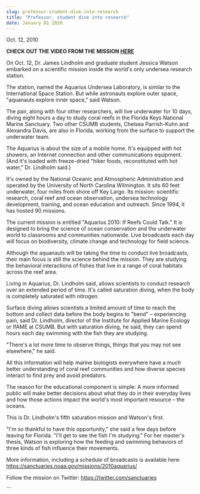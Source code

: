 ```yaml
---
slug: professor-student-dive-into-research
title: "Professor, student dive into research"
date: January 01 2020
---
```


 
<p>Oct. 12, 2010</p>
<p>
  <strong
    >CHECK OUT THE VIDEO FROM THE MISSION
    <a href="https://isc.gso.uri.edu/oceanslive">HERE</a></strong
  >
</p>
<p>
  On Oct. 12, Dr. James Lindholm and graduate student Jessica Watson embarked on
  a scientific mission inside the world's only undersea research station.
</p>
<p>
  The station, named the Aquarius Undersea Laboratory, is similar to the
  International Space Station. But while astronauts explore outer space,
  "aquanauts explore inner space," said Watson.
</p>
<p>
  The pair, along with four other researchers, will live underwater for 10 days,
  diving eight hours a day to study coral reefs in the Florida Keys National
  Marine Sanctuary. Two other CSUMB students, Chelsea Parrish-Kuhn and Alexandra
  Davis, are also in Florida, working from the surface to support the underwater
  team.
</p>
<p>
  The Aquarius is about the size of a mobile home. It's equipped with hot
  showers, an Internet connection and other communications equipment. (And it's
  loaded with freeze-dried "hiker foods, reconstituted with hot water," Dr.
  Lindholm said.)
</p>
<p>
  It's owned by the National Oceanic and Atmospheric Administration and operated
  by the University of North Carolina Wilmington. It sits 60 feet underwater,
  four miles from shore off Key Largo. Its mission: scientific research, coral
  reef and ocean observation, undersea technology development, training, and
  ocean education and outreach. Since 1994, it has hosted 90 missions.
</p>
<p>
  The current mission is entitled "Aquarius 2010: If Reefs Could Talk." It is
  designed to bring the science of ocean conservation and the underwater world
  to classrooms and communities nationwide. Live broadcasts each day will focus
  on biodiversity, climate change and technology for field science.
</p>
<p>
  Although the aquanauts will be taking the time to conduct live broadcasts,
  their main focus is still the science behind the mission. They are studying
  the behavioral interactions of fishes that live in a range of coral habitats
  across the reef area.
</p>
<p>
  Living in Aquarius, Dr. Lindholm said, allows scientists to conduct research
  over an extended period of time. It's called saturation diving, when the body
  is completely saturated with nitrogen.
</p>
<p>
  Surface diving allows scientists a limited amount of time to reach the bottom
  and collect data before the body begins to "bend" ­– experiencing pain, said
  Dr. Lindholm, director of the Institute for Applied Marine Ecology or IfAME at
  CSUMB. But with saturation diving, he said, they can spend hours each day
  swimming with the fish they are studying.
</p>
<p>
  "There's a lot more time to observe things, things that you may not see
  elsewhere," he said.
</p>
<p>
  All this information will help marine biologists everywhere have a much better
  understanding of coral reef communities and how diverse species interact to
  find prey and avoid predators.
</p>
<p>
  The reason for the educational component is simple: A more informed public
  will make better decisions about what they do in their everyday lives and how
  those actions impact the world's most important resource – the oceans.
</p>
<p>This is Dr. Lindholm's fifth saturation mission and Watson's first.</p>
<p>
  "I'm so thankful to have this opportunity," she said a few days before leaving
  for Florida. "I'll get to see the fish I'm studying." For her master's thesis,
  Watson is exploring how the feeding and swimming behaviors of three kinds of
  fish influence their movements.
</p>
<p>
  More information, including a schedule of broadcasts is available here:
  <a
    href="https://sanctuaries.noaa.gov/missions/2010aquarius/"
    title="https://sanctuaries.noaa.gov/missions/2010aquarius/"
    >https://sanctuaries.noaa.gov/missions/2010aquarius/</a
  >
</p>
<p>
  Follow the mission on Twitter:
  <a
    href="https://twitter.com/sanctuaries"
    title="https://twitter.com/sanctuaries"
    >https://twitter.com/sanctuaries</a
  >
</p>
<p></p>
<p></p>
<p></p>
<p></p>
<p></p>
```
